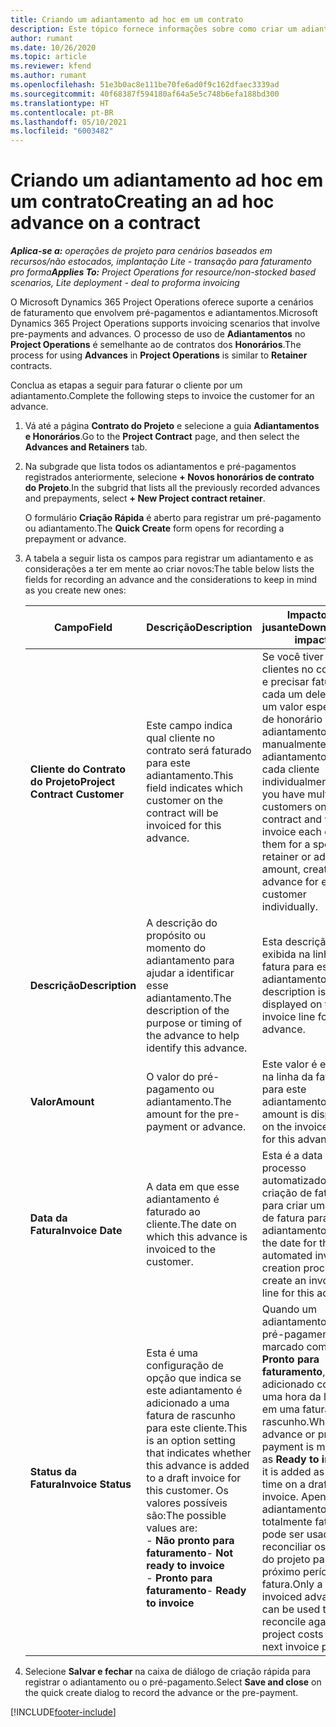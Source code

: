 ```yaml
---
title: Criando um adiantamento ad hoc em um contrato
description: Este tópico fornece informações sobre como criar um adiantamento em um contrato, conforme necessário.
author: rumant
ms.date: 10/26/2020
ms.topic: article
ms.reviewer: kfend
ms.author: rumant
ms.openlocfilehash: 51e3b0ac8e111be70fe6ad0f9c162dfaec3339ad
ms.sourcegitcommit: 40f68387f594180af64a5e5c748b6efa188bd300
ms.translationtype: HT
ms.contentlocale: pt-BR
ms.lasthandoff: 05/10/2021
ms.locfileid: "6003482"
---
```

# <a name="creating-an-ad-hoc-advance-on-a-contract"></a><span data-ttu-id="2f87c-103">Criando um adiantamento ad hoc em um contrato</span><span class="sxs-lookup"><span data-stu-id="2f87c-103">Creating an ad hoc advance on a contract</span></span>

<span data-ttu-id="2f87c-104">_**Aplica-se a:** operações de projeto para cenários baseados em recursos/não estocados, implantação Lite - transação para faturamento pro forma_</span><span class="sxs-lookup"><span data-stu-id="2f87c-104">_**Applies To:** Project Operations for resource/non-stocked based scenarios, Lite deployment - deal to proforma invoicing_</span></span>

<span data-ttu-id="2f87c-105">O Microsoft Dynamics 365 Project Operations oferece suporte a cenários de faturamento que envolvem pré-pagamentos e adiantamentos.</span><span class="sxs-lookup"><span data-stu-id="2f87c-105">Microsoft Dynamics 365 Project Operations supports invoicing scenarios that involve pre-payments and advances.</span></span> <span data-ttu-id="2f87c-106">O processo de uso de **Adiantamentos** no **Project Operations** é semelhante ao de contratos dos **Honorários**.</span><span class="sxs-lookup"><span data-stu-id="2f87c-106">The process for using **Advances** in **Project Operations** is similar to **Retainer** contracts.</span></span> 

<span data-ttu-id="2f87c-107">Conclua as etapas a seguir para faturar o cliente por um adiantamento.</span><span class="sxs-lookup"><span data-stu-id="2f87c-107">Complete the following steps to invoice the customer for an advance.</span></span>

1. <span data-ttu-id="2f87c-108">Vá até a página **Contrato do Projeto** e selecione a guia **Adiantamentos e Honorários**.</span><span class="sxs-lookup"><span data-stu-id="2f87c-108">Go to the **Project Contract** page, and then select the **Advances and Retainers** tab.</span></span>
2. <span data-ttu-id="2f87c-109">Na subgrade que lista todos os adiantamentos e pré-pagamentos registrados anteriormente, selecione **+ Novos honorários de contrato do Projeto**.</span><span class="sxs-lookup"><span data-stu-id="2f87c-109">In the subgrid that lists all the previously recorded advances and prepayments, select **+ New Project contract retainer**.</span></span> 

    <span data-ttu-id="2f87c-110">O formulário **Criação Rápida** é aberto para registrar um pré-pagamento ou adiantamento.</span><span class="sxs-lookup"><span data-stu-id="2f87c-110">The **Quick Create** form opens for recording a prepayment or advance.</span></span>
    
3. <span data-ttu-id="2f87c-111">A tabela a seguir lista os campos para registrar um adiantamento e as considerações a ter em mente ao criar novos:</span><span class="sxs-lookup"><span data-stu-id="2f87c-111">The table below lists the fields for recording an advance and the considerations to keep in mind as you create new ones:</span></span>

    | <span data-ttu-id="2f87c-112">Campo</span><span class="sxs-lookup"><span data-stu-id="2f87c-112">Field</span></span> | <span data-ttu-id="2f87c-113">Descrição</span><span class="sxs-lookup"><span data-stu-id="2f87c-113">Description</span></span> | <span data-ttu-id="2f87c-114">Impacto a jusante</span><span class="sxs-lookup"><span data-stu-id="2f87c-114">Downstream impact</span></span> |
    | --- | --- | --- |
    | <span data-ttu-id="2f87c-115">**Cliente do Contrato do Projeto**</span><span class="sxs-lookup"><span data-stu-id="2f87c-115">**Project Contract Customer**</span></span> | <span data-ttu-id="2f87c-116">Este campo indica qual cliente no contrato será faturado para este adiantamento.</span><span class="sxs-lookup"><span data-stu-id="2f87c-116">This field indicates which customer on the contract will be invoiced for this advance.</span></span> | <span data-ttu-id="2f87c-117">Se você tiver vários clientes no contrato e precisar faturar cada um deles por um valor específico de honorário ou adiantamento, crie manualmente um adiantamento para cada cliente individualmente.</span><span class="sxs-lookup"><span data-stu-id="2f87c-117">If you have multiple customers on the contract and want to invoice each of them for a specific retainer or advance amount, create an advance for each customer individually.</span></span> |
    | <span data-ttu-id="2f87c-118">**Descrição**</span><span class="sxs-lookup"><span data-stu-id="2f87c-118">**Description**</span></span> | <span data-ttu-id="2f87c-119">A descrição do propósito ou momento do adiantamento para ajudar a identificar esse adiantamento.</span><span class="sxs-lookup"><span data-stu-id="2f87c-119">The description of the purpose or timing of the advance to help identify this advance.</span></span> | <span data-ttu-id="2f87c-120">Esta descrição é exibida na linha da fatura para este adiantamento.</span><span class="sxs-lookup"><span data-stu-id="2f87c-120">This description is displayed on the invoice line for this advance.</span></span> |
    | <span data-ttu-id="2f87c-121">**Valor**</span><span class="sxs-lookup"><span data-stu-id="2f87c-121">**Amount**</span></span> | <span data-ttu-id="2f87c-122">O valor do pré-pagamento ou adiantamento.</span><span class="sxs-lookup"><span data-stu-id="2f87c-122">The amount for the pre-payment or advance.</span></span> | <span data-ttu-id="2f87c-123">Este valor é exibido na linha da fatura para este adiantamento.</span><span class="sxs-lookup"><span data-stu-id="2f87c-123">This amount is displayed on the invoice line for this advance.</span></span> |
    | <span data-ttu-id="2f87c-124">**Data da Fatura**</span><span class="sxs-lookup"><span data-stu-id="2f87c-124">**Invoice Date**</span></span> | <span data-ttu-id="2f87c-125">A data em que esse adiantamento é faturado ao cliente.</span><span class="sxs-lookup"><span data-stu-id="2f87c-125">The date on which this advance is invoiced to the customer.</span></span> | <span data-ttu-id="2f87c-126">Esta é a data para o processo automatizado de criação de fatura para criar uma linha de fatura para este adiantamento.</span><span class="sxs-lookup"><span data-stu-id="2f87c-126">This is the date for the automated invoice creation process to create an invoice line for this advance.</span></span> |
    | <span data-ttu-id="2f87c-127">**Status da Fatura**</span><span class="sxs-lookup"><span data-stu-id="2f87c-127">**Invoice Status**</span></span> | <span data-ttu-id="2f87c-128">Esta é uma configuração de opção que indica se este adiantamento é adicionado a uma fatura de rascunho para este cliente.</span><span class="sxs-lookup"><span data-stu-id="2f87c-128">This is an option setting that indicates whether this advance is added to a draft invoice for this customer.</span></span> <span data-ttu-id="2f87c-129">Os valores possíveis são:</span><span class="sxs-lookup"><span data-stu-id="2f87c-129">The possible values are:</span></span></br><span data-ttu-id="2f87c-130">- **Não pronto para faturamento**</span><span class="sxs-lookup"><span data-stu-id="2f87c-130">- **Not ready to invoice**</span></span></br><span data-ttu-id="2f87c-131">- **Pronto para faturamento**</span><span class="sxs-lookup"><span data-stu-id="2f87c-131">- **Ready to invoice**</span></span> | <span data-ttu-id="2f87c-132">Quando um adiantamento ou pré-pagamento é marcado como **Pronto para faturamento**, ele é adicionado como uma hora da linha em uma fatura de rascunho.</span><span class="sxs-lookup"><span data-stu-id="2f87c-132">When an advance or pre-payment is marked as **Ready to invoice**, it is added as a line time on a draft invoice.</span></span> <span data-ttu-id="2f87c-133">Apenas um adiantamento totalmente faturado pode ser usado para reconciliar os custos do projeto para o próximo período da fatura.</span><span class="sxs-lookup"><span data-stu-id="2f87c-133">Only a fully invoiced advance can be used to reconcile against project costs for the next invoice period.</span></span> |

4. <span data-ttu-id="2f87c-134">Selecione **Salvar e fechar** na caixa de diálogo de criação rápida para registrar o adiantamento ou o pré-pagamento.</span><span class="sxs-lookup"><span data-stu-id="2f87c-134">Select **Save and close** on the quick create dialog to record the advance or the pre-payment.</span></span>


[!INCLUDE[footer-include](../../includes/footer-banner.md)]